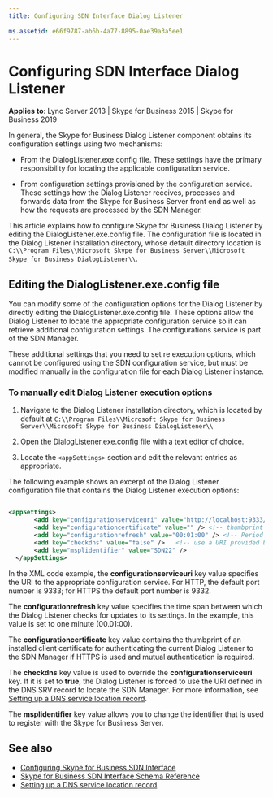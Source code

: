 ```yaml
---
title: Configuring SDN Interface Dialog Listener
 
ms.assetid: e66f9787-ab6b-4a77-8895-0ae39a3a5ee1
---
```



# Configuring SDN Interface Dialog Listener


  
    
    

 **Applies to**: Lync Server 2013 | Skype for Business 2015 | Skype for Business 2019
 
In general, the Skype for Business Dialog Listener component obtains its configuration settings using two mechanisms: 
  
    
    


- From the DialogListener.exe.config file. These settings have the primary responsibility for locating the applicable configuration service. 
    
  
- From configuration settings provisioned by the configuration service. These settings how the Dialog Listener receives, processes and forwards data from the Skype for Business Server front end as well as how the requests are processed by the SDN Manager. 
    
  
This article explains how to configure Skype for Business Dialog Listener by editing the DialogListener.exe.config file. The configuration file is located in the Dialog Listener installation directory, whose default directory location is  `C:\\Program Files\\Microsoft Skype for Business Server\\Microsoft Skype for Business DialogListener\\`. 
## Editing the DialogListener.exe.config file

You can modify some of the configuration options for the Dialog Listener by directly editing the DialogListener.exe.config file. These options allow the Dialog Listener to locate the appropriate configuration service so it can retrieve additional configuration settings. The configurations service is part of the SDN Manager. 
  
    
    
These additional settings that you need to set re execution options, which cannot be configured using the SDN configuration service, but must be modified manually in the configuration file for each Dialog Listener instance. 
  
    
    

### To manually edit Dialog Listener execution options


1. Navigate to the Dialog Listener installation directory, which is located by default at  `C:\\Program Files\\Microsoft Skype for Business Server\\Microsoft Skype for Business DialogListener\\`
    
  
2. Open the DialogListener.exe.config file with a text editor of choice. 
    
  
3. Locate the  `<appSettings>` section and edit the relevant entries as appropriate.
    
  
The following example shows an excerpt of the Dialog Listener configuration file that contains the Dialog Listener execution options: 
  
    
    



```XML

<appSettings>
       <add key="configurationserviceuri" value="http://localhost:9333/Settings" />
       <add key="configurationcertificate" value="" /> <!-- thumbprint of a client certificate to use to authenticate the DL with the SM -->
       <add key="configurationrefresh" value="00:01:00" /> <!-- Period for refreshing the settings from the configuration service -->
       <add key="checkdns" value="false" />   <!-- use a URI provided by the DNS SRV record for locating the configuration service -->
       <add key="msplidentifier" value="SDN22" />
  </appSettings>

```

In the XML code example, the **configurationserviceuri** key value specifies the URI to the appropriate configuration service. For HTTP, the default port number is 9333; for HTTPS the default port number is 9332.
  
    
    
The **configurationrefresh** key value specifies the time span between which the Dialog Listener checks for updates to its settings. In the example, this value is set to one minute (00.01:00).
  
    
    
The **configurationcertificate** key value contains the thumbprint of an installed client certificate for authenticating the current Dialog Listener to the SDN Manager if HTTPS is used and mutual authentication is required.
  
    
    
The **checkdns** key value is used to override the **configurationserviceuri** key. If it is set to **true**, the Dialog Listener is forced to use the URI defined in the DNS SRV record to locate the SDN Manager. For more information, see  [Setting up a DNS service location record](setting-up-a-dns-service-location-record.md). 
  
    
    
The **msplidentifier** key value allows you to change the identifier that is used to register with the Skype for Business Server.
  
    
    

## See also
<a name="bk_addresources"> </a>

-  [Configuring Skype for Business SDN Interface](configuring-sdn-interface.md)
-  [Skype for Business SDN Interface Schema Reference](skype-for-business-sdn-interface-schema-reference.md) 
-  [Setting up a DNS service location record](setting-up-a-dns-service-location-record.md)
    
  

